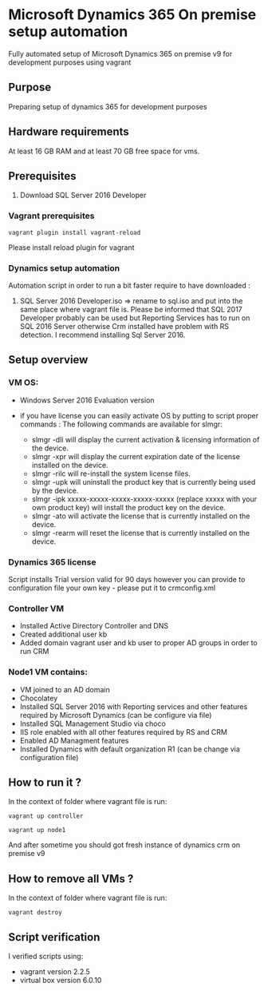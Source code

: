 # Microsoft Dynamics 365 On premise setup automation

Fully automated setup of Microsoft Dynamics 365 on premise v9 for development purposes using vagrant

## Purpose

Preparing setup of dynamics 365 for development purposes

## Hardware requirements

At least 16 GB RAM and at least 70 GB free space for vms.

## Prerequisites

1) Download SQL Server 2016 Developer

### Vagrant prerequisites

```
vagrant plugin install vagrant-reload
```

Please install reload plugin for vagrant

### Dynamics setup automation

Automation script in order to run a bit faster require to have downloaded :

1. SQL Server 2016 Developer.iso => rename to sql.iso and put into the same place where vagrant file is. Please be informed that SQL 2017 Developer probably can be used but Reporting Services has to run on SQL 2016 Server otherwise Crm installed have problem with RS detection. I recommend installing Sql Server 2016. 

## Setup overview

### VM OS:
- Windows Server 2016 Evaluation version
- if you have license you can easily activate OS by putting to script proper commands :
The following commands are available for slmgr: 

    - slmgr -dli will display the current activation & licensing information of the device.
    - slmgr -xpr will display the current expiration date of the license installed on the device.
    - slmgr -rilc will re-install the system license files.
    - slmgr -upk will uninstall the product key that is currently being used by the device.
    - slmgr -ipk xxxxx-xxxxx-xxxxx-xxxxx-xxxxx (replace xxxxx with your own product key) will install the product key on the device.
    - slmgr -ato will activate the license that is currently installed on the device.
    - slmgr -rearm will reset the license that is currently installed on the device.

### Dynamics 365 license

Script installs Trial version valid for 90 days however you can provide to configuration file your own key - please put it to crmconfig.xml

### Controller VM

  - Installed Active Directory Controller and DNS
  - Created additional user kb 
  - Added domain vagrant user and kb user to proper AD groups in order to run CRM

### Node1 VM contains:
  - VM joined to an AD domain
  - Chocolatey
  - Installed SQL Server 2016 with Reporting services and other features required by Microsoft Dynamics (can be configure via file)
  - Installed SQL Management Studio via choco
  - IIS role enabled with all other features required by RS and CRM
  - Enabled AD Managment features
  - Installed Dynamics with default organization R1 (can be change via configuration file)
  
## How to run it ?

In the context of folder where vagrant file is run:
 ```
vagrant up controller

vagrant up node1
 ```
And after sometime you should got fresh instance of dynamics crm on premise v9

## How to remove all VMs ?

In the context of folder where vagrant file is run:

 ```
vagrant destroy
 ```

## Script verification

I verified scripts using:

- vagrant version 2.2.5
- virtual box version 6.0.10
